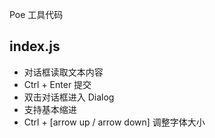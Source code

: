 Poe 工具代码

## index.js

* 对话框读取文本内容
* Ctrl + Enter 提交
* 双击对话框进入 Dialog
* 支持基本缩进
* Ctrl + [arrow up / arrow down] 调整字体大小
